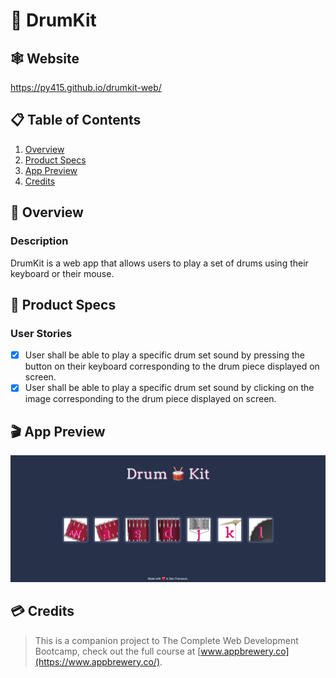 # 🥁 DrumKit
## 🕸 Website

https://py415.github.io/drumkit-web/

## 📋 Table of Contents
1. [Overview](#-Overview)
2. [Product Specs](#-Product-Specs)
3. [App Preview](#-App-Preview)
4. [Credits](#-Credits)

## 👀 Overview
### Description

DrumKit is a web app that allows users to play a set of drums using their keyboard or their mouse.

## 📕 Product Specs
### User Stories

- [x] User shall be able to play a specific drum set sound by pressing the button on their keyboard corresponding to the drum piece displayed on screen.
- [x] User shall be able to play a specific drum set sound by clicking on the image corresponding to the drum piece displayed on screen.

## 🎬 App Preview

<img src="https://raw.githubusercontent.com/py415/app-resources/master/Mockups/web/compressed/4.%20drumkit-full-screen.webp">

## 💳 Credits

> This is a companion project to The Complete Web Development Bootcamp, check out the full course at [www.appbrewery.co](https://www.appbrewery.co/).
